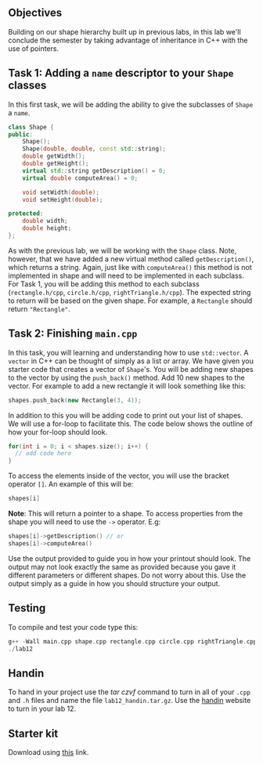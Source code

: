 ## Objectives

Building on our shape hierarchy built up in previous labs, in this lab we'll conclude the 
semester by taking advantage of inheritance in C++ with the use of pointers.

## Task 1: Adding a `name` descriptor to your `Shape` classes

In this first task, we will be adding the ability to give the subclasses of `Shape` a `name`. 

```c++
class Shape {
public:
    Shape();
    Shape(double, double, const std::string);
    double getWidth();
    double getHeight();
    virtual std::string getDescription() = 0;
    virtual double computeArea() = 0;

    void setWidth(double);
    void setHeight(double);

protected:
    double width;
    double height;
};
```

As with the previous lab, we will be working with the `Shape` class. Note, however, that we have added a new virtual method called `getDescription()`, which returns a string. Again, just like with `computeArea()` this method is not implemented in shape and will need to be implemented in each subclass. For Task 1, you will be adding this method to each subclass (`rectangle.h/cpp`, `circle.h/cpp`, `rightTriangle.h/cpp`). The expected string to return will be based on the given shape. For example, a `Rectangle` should return `"Rectangle"`.

## Task 2: Finishing `main.cpp`

In this task, you will learning and understanding how to use `std::vector`. A `vector` in C++ can be thought of simply as a list or array. We have given you starter code that creates a vector of `Shape`'s. You will be adding new shapes to the vector by using the `push_back()` method. Add 10 new shapes to the vector. For example to add a new rectangle it will look something like this:

```c++
shapes.push_back(new Rectangle(3, 4));
```

In addition to this you will be adding code to print out your list of shapes. We will use a for-loop to facilitate this. The code below shows the outline of how your for-loop should look.

```c++
for(int i = 0; i < shapes.size(); i++) {
  // add code here
}
```

To access the elements inside of the vector, you will use the bracket operator `[]`. An example of this will be:

```c++
shapes[i]
```

**Note**: This will return a pointer to a shape. To access properties from the shape you will need to use the `->` operator. E.g:

```c++
shapes[i]->getDescription() // or
shapes[i]->computeArea()
```

Use the output provided to guide you in how your printout should look. The output may not look exactly the same as provided because you gave it different parameters or different shapes. Do not worry about this. Use the output simply as a guide in how you should structure your output.

## Testing

To compile and test your code type this:

```c++
g++ -Wall main.cpp shape.cpp rectangle.cpp circle.cpp rightTriangle.cpp -o lab12
./lab12
```

## Handin

To hand in your project use the *tar czvf* command to turn in all of your `.cpp` and `.h` files and name the file `lab12_handin.tar.gz`. Use the [handin](http://handin.cs.clemson.edu/courses) website to turn in your lab 12.

## Starter kit
Download using [this](https://github.com/Welchd1/cpsc210-labs/releases/download/12.0/lab12.tar.gz) link.
